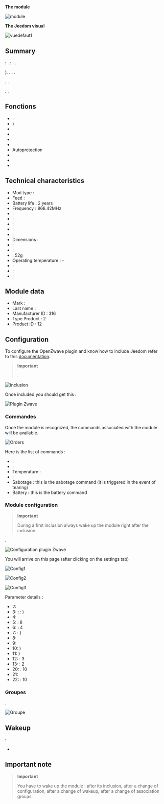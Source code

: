 # 

**The module**

![module](images/philio.pst02a/module.jpg)

**The Jeedom visual**

![vuedefaut1](images/philio.pst02a/vuedefaut1.jpg)

## Summary

 : .  : . .

). . . .

. .

. .

## Fonctions

-   : 
-   )
-   
-   
-   
-   
-   Autoprotection
-   
-   
-   

## Technical characteristics

-   Mod type : 
-   Feed : 
-   Battery life : 2 years
-   Frequency : 868.42MHz
-    : 
-    : -
-    : 
-    : 
-    : 
-   Dimensions :
  -    : 
  -    : 
-    : 52g
-   Operating temperature : -
-    : 
-    : 
-    : 

## Module data

-   Mark : 
-   Last name : 
-   Manufacturer ID : 316
-   Type Product : 2
-   Product ID : 12

## Configuration

To configure the OpenZwave plugin and know how to include Jeedom refer to this [documentation](https://doc.jeedom.com/en_US/plugins/automation%20protocol/openzwave/).

> **Important**
>
> .

![inclusion](images/philio.pst02a/inclusion.jpg)

Once included you should get this :

![Plugin Zwave](images/philio.pst02a/information.jpg)

### Commandes

Once the module is recognized, the commands associated with the module will be available.

![Orders](images/philio.pst02a/commandes.jpg)

Here is the list of commands :

-    : 
-    : 
-   Temperature : 
-    : 
-   Sabotage : this is the sabotage command (it is triggered in the event of tearing)
-   Battery : this is the battery command

### Module configuration

> **Important**
>
> During a first inclusion always wake up the module right after the inclusion.

.

![Configuration plugin Zwave](images/plugin/bouton_configuration.jpg)

You will arrive on this page (after clicking on the settings tab)

![Config1](images/philio.pst02a/config1.jpg)

![Config2](images/philio.pst02a/config2.jpg)

![Config3](images/philio.pst02a/config3.jpg)

Parameter details :

-   2: 
-   3:  : : )
-   4: 
-   5:  : 8
-   6:  : 4
-   7:  : )
-   8: 
-   9: 
-   10: )
-   11: )
-   12:  : 3
-   13:  : 2
-   20:  : 10
-   21: 
-   22:  : 10

### Groupes

.

![Groupe](images/philio.pst02a/groupe.jpg)

## Wakeup

 :

-   

## Important note

> **Important**
>
> You have to wake up the module : after its inclusion, after a change of configuration, after a change of wakeup, after a change of association groups
